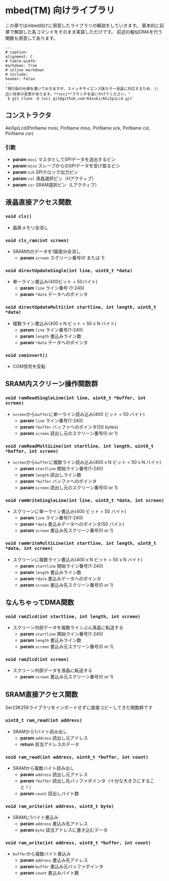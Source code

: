 # mbed(TM) 向けライブラリ

この章ではmbed向けに用意したライブラリの解説をしていきます。
基本的に前章で解説した各コマンドをそのまま実装しただけです。
前述の擬似DMAを行う関数も用意してあります。

```table
---
# caption:
alignment: C
# table-width:
markdown: True
# inline markdown
# include:
header: False
---
"現行版の仕様を書いておきますが、スイッチサイエンス版カラー液晶に対応するため、\\
近い将来の変更があります。**ssci**ブランチを追いかけてください。"
`$ git clone -b ssci git@github.com:K4zuki/AkiSpiLcd.git`
```
<!--
+-------------------------------------------------------------------+
| 現行版の仕様を書いておきますが、スイッチサイエンス版カラー液晶に  |
| 対応するため、近い将来の変更があります。\                         |
| **ssci**ブランチを追いかけてください。\                           |
| `$ git clone -b ssci git@github.com:K4zuki/AkiSpiLcd.git`         |
+-------------------------------------------------------------------+
-->

## コンストラクタ
AkiSpiLcd(PinName mosi, PinName miso, PinName sck, PinName csl, PinName csr)

### 引数
* **param** `mosi` マスタとしてSPIデータを送出するピン
* **param** `miso` スレーブからのSPIデータを受け取るピン
* **param** `sck` SPIクロック出力ピン
* **param** `csl` 液晶選択ピン（Hアクティブ）
* **param** `csr` SRAM選択ピン（Lアクティブ）

## 液晶直接アクセス関数
### `void cls()`
* 画素メモリ全消し

### `void cls_ram(int screen)`
* SRAM内のデータを1画面分全消し
    * **param** `screen` スクリーン番号(0 または 1)

### `void directUpdateSingle(int line, uint8_t *data)`
* 単一ライン書込み(400ビット = 50バイト)
    * **param** `line` ライン番号 (1-240)
    * **param** `*data` データへのポインタ

### `void directUpdateMulti(int startline, int length, uint8_t *data)`
* 複数ライン書込み(400 x N ビット = 50 x N バイト)
    * **param** `line` ライン番号(1-240)
    * **param** `length` 書込みライン数
    * **param** `*data` データへのポインタ

### `void cominvert()`
* COM信号を反転

## SRAM内スクリーン操作関数群
### `void ramReadSingleLine(int line, uint8_t *buffer, int screen)`
* `screen`から`buffer`に単一ライン読み込み(400 ビット = 50 バイト)
    * **param** `line` ライン番号(1-240)
    * **param** `*buffer` バッファへのポインタ(50 bytes)
    * **param** `screen` 読出し元のスクリーン番号(0 or 1)

### `void ramReadMultiLine(int startline, int length, uint8_t *buffer, int screen)`
* `screen`から`buffer`に複数ライン読み込み(400 x N ビット = 50 x N バイト)
    * **param** `startline` 開始ライン番号(1-240)
    * **param** `length` 読出しライン数
    * **param** `*buffer` バッファへのポインタ
    * **param** `screen` 読出し元のスクリーン番号(0 or 1)

### `void ramWriteSingleLine(int line, uint8_t *data, int screen)`
* スクリーンに単一ライン書込み(400 ビット = 50 バイト)
    * **param** `line` ライン番号(1-240)
    * **param** `*data` 書込みデータへのポインタ(50 バイト)
    * **param** `screen` 書込み先スクリーン番号(0 or 1)

### `void ramWriteMultiLine(int startline, int length, uint8_t *data, int screen)`
* スクリーンに複数ライン書込み(400 x N ビット = 50 x N バイト)
    * **param** `startline` 開始ライン番号(1-240)
    * **param** `length` 書込みライン数
    * **param** `*data` 書込みデータへのポインタ
    * **param** `screen` 書込み先スクリーン番号(0 or 1)

## **なんちゃってDMA関数**
### `void ram2lcd(int startline, int length, int screen)`
* スクリーン内部データを複数ラインぶん液晶に転送する
    * **param** `startline` 開始ライン番号(1-240)
    * **param** `length` 書込みライン数
    * **param** `screen` 書込み元スクリーン番号(0 or 1)

### `void ram2lcd(int screen)`
* スクリーン内部データを液晶に転送する
    * **param** `screen` 書込み元スクリーン番号(0 or 1)

## SRAM直接アクセス関数
Ser23K256ライブラリをインポートせずに直接コピーしてきた関数群です

### `uint8_t ram_read(int address)`
* SRAMから1バイト読み出し
    * **param** `address` 読出し元アドレス
    * **return** 該当アドレスのデータ

### `void ram_read(int address, uint8_t *buffer, int count)`
* SRAMから複数バイト読み出し
    * **param** `address` 読出し元アドレス
    * **param** `*buffer` 読出し先バッファポインタ（十分な大きさにすること！）
    * **param** `count` 読出しバイト数

### `void ram_write(int address, uint8_t byte)`
* SRAMに1バイト書込み
    * **param** `address` 書込み先アドレス
    * **param** `byte` 該当アドレスに書き込むデータ

### `void ram_write(int address, uint8_t *buffer, int count)`
* `buffer`から複数バイト書込み
    * **param** `address` 書込み先アドレス
    * **param** `buffer` 書込み元バッファポインタ
    * **param** `count` 書込みバイト数
